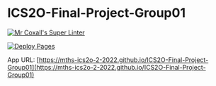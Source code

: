 # ICS2O-Final-Project-Group01

[![Mr Coxall's Super Linter](https://github.com/MTHS-ICS2O-2-2022/ICS2O-Final-Project-Group01/workflows/Mr%20Coxall's%20Super%20Linter/badge.svg)](https://github.com/MTHS-ICS2O-2-2022/ICS2O-Final-Project-Group01/actions)

[![Deploy Pages](https://github.com/MTHS-ICS2O-2-2022/ICS2O-Final-Project-Group01/workflows/Deploy%20Pages/badge.svg)](https://github.com/MTHS-ICS2O-2-2022/ICS2O-Final-Project-Group01/actions)

App URL: [https://mths-ics2o-2-2022.github.io/ICS2O-Final-Project-Group01](https://mths-ics2o-2-2022.github.io/ICS2O-Final-Project-Group01)

